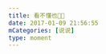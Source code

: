 ```yaml
---
title: 看不懂也🤔🤔
date: 2017-01-09 21:56:55
mCategories: [说说]
type: moment
---
```


<div id="pics-20170109215655"></div>

<script src="/lib/moment/pics.js"></script>
<script>
var data = [
    {"link": "2017-01-09_000000.jpeg", "type": "shuoshuo"}
];
picsRender(data, "pics-20170109215655");
</script>
